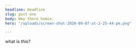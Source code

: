 ```yaml
---
headline: Headline
slug: post-one
body: Hey there homie.
hero: "/uploads/screen-shot-2020-09-07-at-2-25-44-pm.png"

---
```

what is this?